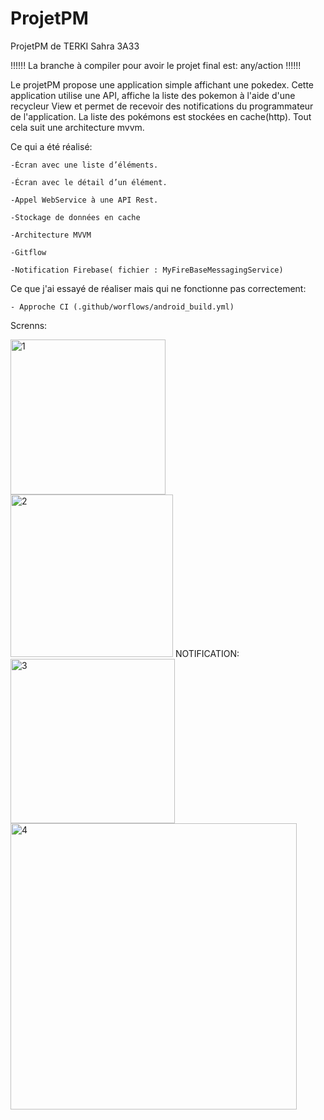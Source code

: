 
# ProjetPM

ProjetPM de TERKI Sahra 3A33

!!!!!!
La branche à compiler pour avoir le projet final est: any/action
!!!!!!

Le projetPM propose une application simple affichant une pokedex.
Cette application utilise une API, affiche la liste des pokemon à l'aide d'une recycleur View et permet de recevoir des notifications du programmateur de l'application.
La liste des pokémons est stockées en cache(http).
Tout cela suit une architecture mvvm.

Ce qui a été réalisé:

	-Écran avec une liste d’éléments. 
	
	-Écran avec le détail d’un élément.
	
	-Appel WebService à une API Rest.
	
	-Stockage de données en cache
	
	-Architecture MVVM
	
	-Gitflow
	
	-Notification Firebase( fichier : MyFireBaseMessagingService)

Ce que j'ai essayé de réaliser mais qui ne fonctionne pas correctement:

	- Approche CI (.github/worflows/android_build.yml)
	
Screnns:



<img width="248" alt="1" src="https://user-images.githubusercontent.com/80683125/120084408-39c6ea00-c0d0-11eb-87af-98dd88b127e4.png">

<img width="260" alt="2" src="https://user-images.githubusercontent.com/80683125/120084495-f751dd00-c0d0-11eb-924d-870466069779.png">
NOTIFICATION:





<img width="263" alt="3" src="https://user-images.githubusercontent.com/80683125/120084498-fd47be00-c0d0-11eb-8077-c28e910c29af.png">
<img width="458" alt="4" src="https://user-images.githubusercontent.com/80683125/120084500-059ff900-c0d1-11eb-98a4-6c3e3eb07c47.png">











